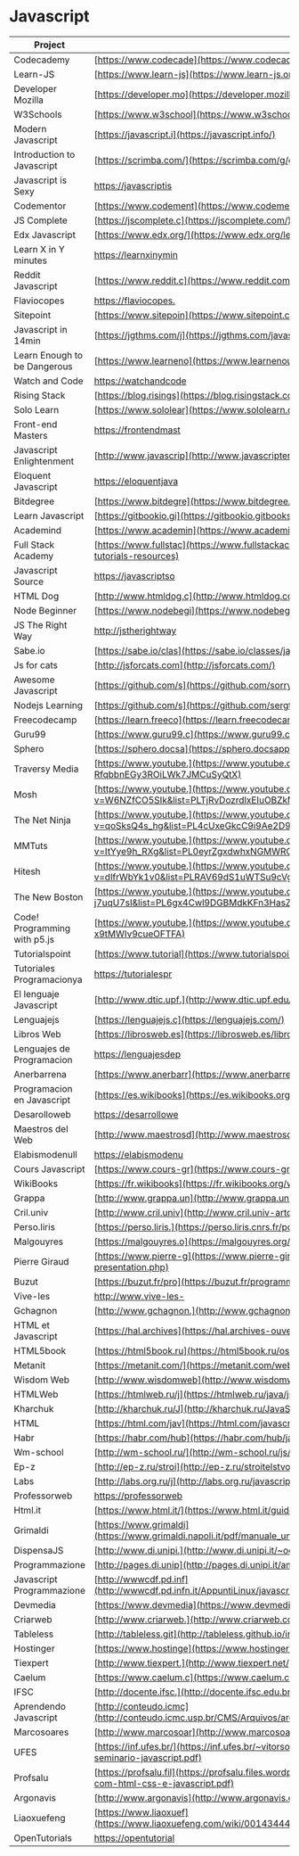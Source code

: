 # Javascript

| Project                      | URL                                                                                                                     | Language |
|------------------------------|--------------------------------------------------------------------------------------------------------------------------------|----------|
| Codecademy                   | [https://www.codecade](https://www.codecademy.com/learn/learn-javascript)                                                      | EN       |
| Learn-JS                     | [https://www.learn-js](https://www.learn-js.org/)                                                                              | EN       |
| Developer Mozilla            | [https://developer.mo](https://developer.mozilla.org/en-US/docs/Learn/JavaScript)                                              | EN       |
| W3Schools                    | [https://www.w3school](https://www.w3schools.com/js/)                                                                          | EN       |
| Modern Javascript            | [https://javascript.i](https://javascript.info/)                                                                               | EN       |
| Introduction to Javascript   | [https://scrimba.com/](https://scrimba.com/g/gintrotojavascript)                                                               | EN       |
| Javascript is Sexy           | [https://javascriptis](https://javascriptissexy.com/)                                                                          | EN       |
| Codementor                   | [https://www.codement](https://www.codementor.io/community/topic/javascript)                                                   | EN       |
| JS Complete                  | [https://jscomplete.c](https://jscomplete.com/)                                                                                | EN       |
| Edx Javascript               | [https://www.edx.org/](https://www.edx.org/learn/javascript)                                                                   | EN       |
| Learn X in Y minutes         | [https://learnxinymin](https://learnxinyminutes.com/docs/javascript/)                                                          | EN       |
| Reddit Javascript            | [https://www.reddit.c](https://www.reddit.com/r/learnjavascript/)                                                              | EN       |
| Flaviocopes                  | [https://flaviocopes.](https://flaviocopes.com/javascript/)                                                                    | EN       |
| Sitepoint                    | [https://www.sitepoin](https://www.sitepoint.com/learn/javascript/)                                                            | EN       |
| Javascript in 14min          | [https://jgthms.com/j](https://jgthms.com/javascript-in-14-minutes/)                                                           | EN       |
| Learn Enough to be Dangerous | [https://www.learneno](https://www.learnenough.com/javascript-tutorial)                                                        | EN       |
| Watch and Code               | [https://watchandcode](https://watchandcode.com/p/practical-javascript)                                                        | EN       |
| Rising Stack                 | [https://blog.risings](https://blog.risingstack.com/learn-javascript-for-free/)                                                | EN       |
| Solo Learn                   | [https://www.sololear](https://www.sololearn.com/Course/JavaScript/)                                                           | EN       |
| Front-end Masters            | [https://frontendmast](https://frontendmasters.com/books/front-end-handbook/2018/learning/javascript.html)                     | EN       |
| Javascript Enlightenment     | [http://www.javascrip](http://www.javascriptenlightenment.com/JavaScript_Enlightenment.pdf)                                    | EN       |
| Eloquent Javascript          | [https://eloquentjava](https://eloquentjavascript.net/)                                                                        | EN       |
| Bitdegree                    | [https://www.bitdegre](https://www.bitdegree.org/learn/javascript-basics/)                                                     | EN       |
| Learn Javascript             | [https://gitbookio.gi](https://gitbookio.gitbooks.io/javascript/)                                                              | EN       |
| Academind                    | [https://www.academin](https://www.academind.com/learn/javascript/)                                                            | EN       |
| Full Stack Academy           | [https://www.fullstac](https://www.fullstackacademy.com/blog/learn-javascript-for-free-11-online-tutorials-resources)          | EN       |
| Javascript Source            | [https://javascriptso](https://javascriptsource.com/)                                                                          | EN       |
| HTML Dog                     | [http://www.htmldog.c](http://www.htmldog.com/guides/javascript/)                                                              | EN       |
| Node Beginner                | [https://www.nodebegi](https://www.nodebeginner.org/)                                                                          | EN       |
| JS The Right Way             | [http://jstherightway](http://jstherightway.org/)                                                                              | EN       |
| Sabe.io                      | [https://sabe.io/clas](https://sabe.io/classes/javascript)                                                                     | EN       |
| Js for cats                  | [http://jsforcats.com](http://jsforcats.com/)                                                                                  | EN       |
| Awesome Javascript           | [https://github.com/s](https://github.com/sorrycc/awesome-javascript)                                                          | EN       |
| Nodejs Learning              | [https://github.com/s](https://github.com/sergtitov/NodeJS-Learning)                                                           | EN       |
| Freecodecamp                 | [https://learn.freeco](https://learn.freecodecamp.org/)                                                                        | EN       |
| Guru99                       | [https://www.guru99.c](https://www.guru99.com/node-js-tutorial.html)                                                           | EN       |
| Sphero                       | [https://sphero.docsa](https://sphero.docsapp.io/docs/get-started)                                                             | EN       |
| Traversy Media               | [https://www.youtube.](https://www.youtube.com/watch?v=vEROU2XtPR8&list=PLillGF-RfqbbnEGy3ROiLWk7JMCuSyQtX)                    | EN       |
| Mosh                         | [https://www.youtube.](https://www.youtube.com/watch?v=W6NZfCO5SIk&list=PLTjRvDozrdlxEIuOBZkMAK5uiqp8rHUax)                    | EN       |
| The Net Ninja                | [https://www.youtube.](https://www.youtube.com/watch?v=qoSksQ4s_hg&list=PL4cUxeGkcC9i9Ae2D9Ee1RvylH38dKuET)                    | EN       |
| MMTuts                       | [https://www.youtube.](https://www.youtube.com/watch?v=ItYye9h_RXg&list=PL0eyrZgxdwhxNGMWROnaY35NLyEjTqcgB)                    | EN       |
| Hitesh                       | [https://www.youtube.](https://www.youtube.com/watch?v=dlfrWbYk1v0&list=PLRAV69dS1uWTSu9cVg8jjXW8jndOYYJPP)                    | EN       |
| The New Boston               | [https://www.youtube.](https://www.youtube.com/watch?v=-u-j7uqU7sI&list=PL6gx4Cwl9DGBMdkKFn3HasZnnAqVjzHn_)                    | EN       |
| Code! Programming with p5.js | [https://www.youtube.](https://www.youtube.com/playlist?list=PLRqwX-V7Uu6Zy51Q-x9tMWIv9cueOFTFA)                    | EN       |
| Tutorialspoint               | [https://www.tutorial](https://www.tutorialspoint.com/javascript/index.htm)                                                    | EN       |
| Tutoriales Programacionya    | [https://tutorialespr](https://tutorialesprogramacionya.com/javascriptya/)                                                     | ES       |
| El lenguaje Javascript       | [http://www.dtic.upf.](http://www.dtic.upf.edu/~tnavarrete/fcsig/javascript.pdf)                                               | ES       |
| Lenguajejs                   | [https://lenguajejs.c](https://lenguajejs.com/)                                                                                | ES       |
| Libros Web                   | [https://librosweb.es](https://librosweb.es/libro/javascript/capitulo_1.html)                                                  | ES       |
| Lenguajes de Programacion    | [https://lenguajesdep](https://lenguajesdeprogramacion.net/javascript/)                                                        | ES       |
| Anerbarrena                  | [https://www.anerbarr](https://www.anerbarrena.com/programacion/javascript-js/)                                                | ES       |
| Programacion en Javascript   | [https://es.wikibooks](https://es.wikibooks.org/wiki/Programaci贸n_en_JavaScript)                                              | ES       |
| Desarolloweb                 | [https://desarrollowe](https://desarrolloweb.com/manuales/manual-javascript.html)                                              | ES       |
| Maestros del Web             | [http://www.maestrosd](http://www.maestrosdelweb.com/que-es-javascript/)                                                       | ES       |
| Elabismodenull               | [https://elabismodenu](https://elabismodenull.wordpress.com/2016/11/04/programacion-funcional-en-javascript-las-funciones/)    | ES       |
| Cours Javascript             | [https://www.cours-gr](https://www.cours-gratuit.com/cours-javascript/)                                                        | FR       |
| WikiBooks                    | [https://fr.wikibooks](https://fr.wikibooks.org/wiki/Programmation_JavaScript/Introduction)                                    | FR       |
| Grappa                       | [http://www.grappa.un](http://www.grappa.univ-lille3.fr/~torre/Enseignement/Cours/javascript.php)                              | FR       |
| Cril.univ                    | [http://www.cril.univ](http://www.cril.univ-artois.fr/~paris/cours/javascript/slidesJavascriptFr.pdf)                          | FR       |
| Perso.liris                  | [https://perso.liris.](https://perso.liris.cnrs.fr/pchampin/2017/progweb-python/cours/cm4.html)                                | FR       |
| Malgouyres                   | [https://malgouyres.o](https://malgouyres.org/cours/data/programmation-web-javascript.pdf)                                     | FR       |
| Pierre Giraud                | [https://www.pierre-g](https://www.pierre-giraud.com/javascript/cours-complet/javascript-presentation.php)                     | FR       |
| Buzut                        | [https://buzut.fr/pro](https://buzut.fr/programmation-fonctionnelle-en-javascript/)                                            | FR       |
| Vive-les                     | [http://www.vive-les-](http://www.vive-les-maths.net/site/cours/PythonJavascript.pdf)                                          | FR       |
| Gchagnon                     | [http://www.gchagnon.](http://www.gchagnon.fr/cours/dhtml/)                                                                    | FR       |
| HTML et Javascript           | [https://hal.archives](https://hal.archives-ouvertes.fr/file/index/docid/1356/filename/HTML-JS.pdf)                            | FR       |
| HTML5book                    | [https://html5book.ru](https://html5book.ru/osnovy-javascript/)                                                                | RU       |
| Metanit                      | [https://metanit.com/](https://metanit.com/web/javascript/)                                                                    | RU       |
| Wisdom Web                   | [http://www.wisdomweb](http://www.wisdomweb.ru/JS/javascript-first.php)                                                        | RU       |
| HTMLWeb                      | [https://htmlweb.ru/j](https://htmlweb.ru/java/js.php)                                                                         | RU       |
| Kharchuk                     | [http://kharchuk.ru/J](http://kharchuk.ru/JavaScript.pdf)                                                                      | RU       |
| HTML                         | [https://html.com/jav](https://html.com/javascript/)                                                                           | EN       |
| Habr                         | [https://habr.com/hub](https://habr.com/hub/javascript/)                                                                       | RU       |
| Wm-school                    | [http://wm-school.ru/](http://wm-school.ru/js/)                                                                                | RU       |
| Ep-z                         | [http://ep-z.ru/stroi](http://ep-z.ru/stroitelstvo/sayt/javascript)                                                            | RU       |
| Labs                         | [http://labs.org.ru/j](http://labs.org.ru/javascript-1/)                                                                       | RU       |
| Professorweb                 | [https://professorweb](https://professorweb.ru/my/javascript/js_theory/level1/javascript_index.php)                            | RU       |
| Html.it                      | [https://www.html.it/](https://www.html.it/guide/guida-javascript-di-base/)                                                    | IT       |
| Grimaldi                     | [https://www.grimaldi](https://www.grimaldi.napoli.it/pdf/manuale_unite_224_2_html_1000213680.pdf)                             | IT       |
| DispensaJS                   | [http://www.di.unipi.](http://www.di.unipi.it/~occhiuto/DispensaJS.pdf)                                                        | IT       |
| Programmazione               | [http://pages.di.unip](http://pages.di.unipi.it/ambriola/PW/2018_06_12Programmazione_8.0.pdf)                                  | IT       |
| Javascript Programmazione    | [http://wwwcdf.pd.inf](http://wwwcdf.pd.infn.it/AppuntiLinux/javascript_esempi_di_programmazione.htm)                          | IT       |
| Devmedia                     | [https://www.devmedia](https://www.devmedia.com.br/guia/javascript/34372)                                                      | PT       |
| Criarweb                     | [http://www.criarweb.](http://www.criarweb.com/manual/javascript/)                                                             | PT       |
| Tableless                    | [http://tableless.git](http://tableless.github.io/iniciantes/manual/js/)                                                       | PT       |
| Hostinger                    | [https://www.hostinge](https://www.hostinger.com.br/tutoriais/o-que-e-javascript/)                                             | PT       |
| Tiexpert                     | [http://www.tiexpert.](http://www.tiexpert.net/programacao/web/javascript/index.php)                                           | PT       |
| Caelum                       | [https://www.caelum.c](https://www.caelum.com.br/download/caelum-html-css-javascript.pdf)                                      | PT       |
| IFSC                         | [http://docente.ifsc.](http://docente.ifsc.edu.br/vilson.junior/pi/04_Introducao_JavaScript.pdf)                               | PT       |
| Aprendendo Javascript        | [http://conteudo.icmc](http://conteudo.icmc.usp.br/CMS/Arquivos/arquivos_enviados/BIBLIOTECA_113_ND_72.pdf)                    | PT       |
| Marcosoares                  | [http://www.marcosoar](http://www.marcosoares.com/aia/11/javascript/javascript_1.pdf)                                          | PT       |
| UFES                         | [https://inf.ufes.br/](https://inf.ufes.br/~vitorsouza/wp-content/uploads/teaching-lp-20172-seminario-javascript.pdf)          | PT       |
| Profsalu                     | [https://profsalu.fil](https://profsalu.files.wordpress.com/2014/11/k19-k02-desenvolvimento-web-com-html-css-e-javascript.pdf) | PT       |
| Argonavis                    | [http://www.argonavis](http://www.argonavis.com.br/cursos/web/w600/JavaScript_1ed_4v.pdf)                                      | PT       |
| Liaoxuefeng                  | [https://www.liaoxuef](https://www.liaoxuefeng.com/wiki/001434446689867b27157e896e74d51a89c25cc8b43bdb3000)                    | ZH       |
| OpenTutorials                | [https://opentutorial](https://opentutorials.org/course/743/4650)                                                              | KR       |
